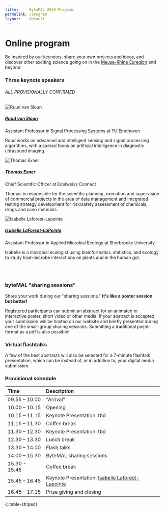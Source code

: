 ```yaml
---
title:     ByteMAL 2020 Program
permalink: /program
layout:    default
---
```


# Online program

Be inspired by our keynotes, share your own projects and ideas, and discover other exciting science going on in the [Meuse-Rhine Euregion](https://en.wikipedia.org/wiki/Meuse%E2%80%93Rhine_Euroregion) and beyond!

### Three keynote speakers

###### ALL PROVISIONALLY CONFIRMED


<div class="card container-md mb-3" style="max-height: 200px">
  <div class="row no-gutters">
    <div class="col-md-4">
      <img src="/bytemal-2020/images/ruud.jpg" class="card-img rounded" alt="Ruud van Sloun">
    </div>
    <div class="col-md-8">
      <div class="card-body">
        <h5 class="card-title"><a href="https://www.tue.nl/en/research/researchers/ruud-van-sloun/">Ruud van Sloun</a></h5>
        <p class="card-text font-weight-bold">Assistant Professor in Signal Processing Systems at TU Eindhoven</p>
        <p class="card-text">Ruud works on advanced and intelligent sensing and signal processing algorithms, with a special focus on artificial intelligence in diagnostic ultrasound imaging.</p>
      </div>
    </div>
  </div>
</div>

<div class="card container-md mb-3" style="max-height: 200px">
  <div class="row no-gutters">
    <div class="col-md-4">
      <img src="/bytemal-2020/images/thomas.jpg" class="card-img rounded" alt="Thomas Exner">
    </div>
    <div class="col-md-8">
      <div class="card-body">
        <h5 class="card-title"><a href="https://www.edelweissconnect.com/team-dc/thomas-exner">Thomas Exner</a></h5>
        <p class="card-text font-weight-bold">Chief Scientific Officer at Edelweiss Connect</p>
        <p class="card-text">Thomas is responsible for the scientific planning, execution and supervision of commercial projects in the area of data management and integrated testing strategy development for risk/safety assessment of chemicals, drugs and nano materials.</p>
      </div>
    </div>
  </div>
</div>

<div class="card container-md mb-3" style="max-height: 200px">
  <div class="row no-gutters">
    <div class="col-md-4">
      <img src="/bytemal-2020/images/isabelle.jpg" class="card-img rounded" alt="Isabelle Laforest-Lapointe">
    </div>
    <div class="col-md-8">
      <div class="card-body">
        <h5 class="card-title"><a href="https://isabellelaforestlapointe.wordpress.com/">Isabelle LaForest-LaPointe</a></h5>
        <p class="card-text font-weight-bold">Assistant Professor in Applied Microbial Ecology at Sherbrooke University</p>
        <p class="card-text">Isabelle is a microbial ecologist using bioinformatics, statistics, and ecology to study host-microbe interactions on plants and in the human gut.</p>
      </div>
    </div>
  </div>
</div>
<br><br>

### byteMAL "sharing sessions"

Share your work during our "sharing sessions." **It's like a poster session but better!** 

Registered participants can submit an abstract for an animated or interactive poster, short video or other media. 
If your abstract is accepted, your submission will be hosted on our website and briefly presented during one of the small-group sharing sessions. 
Submitting a traditional poster format as a pdf is also possible!

### Virtual flashtalks

A few of the best abstracts will also be selected for a 7-minute flashtalk presentation, which can be instead of, or in addition to, your digital media submission.

### Provisional schedule 

| Time      | Description |
| :---        |    :----   |
| 09.55 – 10.00  | "Arrival"                  |
| 10.00 – 10.15  | Opening                    |
| 10.15 – 11.15  | Keynote Presentation: tbd  |
| 11.15 – 11.30  | Coffee break               |
| 11.30 – 12.30  | Keynote Presentation: tbd  |
| 12.30 – 13.30  | Lunch break                |
| 13.30 – 14.00  | Flash talks                |
| 14.00 – 15.30  | ByteMAL sharing sessions   |
| 15.30 - 15.45  | Coffee break               |
| 15.45 – 16.45  | Keynote Presentation: [Isabelle Laforest-Lapointe](https://isabellelaforestlapointe.wordpress.com/)   |
| 16.45 – 17.15  | Prize giving and closing   |
{:.table-striped}


